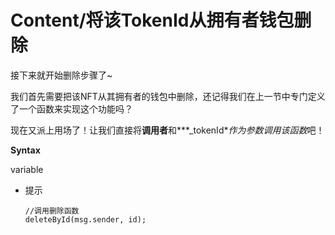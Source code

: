 # Content/**将该TokenId从拥有者钱包删除**

接下来就开始删除步骤了~

我们首先需要把该NFT从其拥有者的钱包中删除，还记得我们在上一节中专门定义了一个函数来实现这个功能吗？

现在又派上用场了！让我们直接将**调用者**和***_tokenId***作为参数调用该*函数*吧！

**Syntax** 

variable

- 提示
    
    ```solidity
    //调用删除函数
    deleteById(msg.sender, id);
    ```